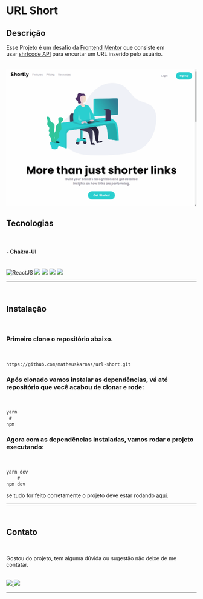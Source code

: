# URL Short

## Descrição

Esse Projeto é um desafio da [Frontend Mentor](https://www.frontendmentor.io/challenges/url-shortening-api-landing-page-2ce3ob-G) que consiste em usar [shrtcode API](https://shrtco.de/) para encurtar um URL inserido pelo usuário.

<br/>

<img src="./github/urlWork.gif"/>

## Tecnologias

<br/>

#### - Chakra-UI

<br/>
<div class="technologies" >
    <img height='50px' alt="ReactJS" src="https://cdn.jsdelivr.net/gh/devicons/devicon/icons/react/react-original-wordmark.svg" />
    <img height='50px' src="https://cdn.jsdelivr.net/gh/devicons/devicon/icons/typescript/typescript-original.svg" />    
    <img height='50px' src="https://cdn.jsdelivr.net/gh/devicons/devicon/icons/less/less-plain-wordmark.svg" />  
    <img height='50px' src="https://cdn.jsdelivr.net/gh/devicons/devicon/icons/git/git-original-wordmark.svg" />
    <img height='50px' src="https://cdn.jsdelivr.net/gh/devicons/devicon/icons/figma/figma-original.svg" />
  </div>

---

  <br/>

## Instalação

<br/>

### Primeiro clone o repositório abaixo.

<br/>

    https://github.com/matheuskarnas/url-short.git

### Após clonado vamos instalar as dependências, vá até repositório que você acabou de clonar e rode:

<br />

    yarn
     #
    npm

### Agora com as dependências instaladas, vamos rodar o projeto executando:

<br/>

    yarn dev
        #
    npm dev

se tudo for feito corretamente o projeto deve estar rodando [aqui](http://localhost:3000/).

---

<br/>

## Contato

<br/>

Gostou do projeto, tem alguma dúvida ou sugestão não deixe de me contatar.

<br/>

<a  href="https://www.linkedin.com/in/matheuskarnas/">
    <img src="https://img.shields.io/badge/LinkedIn-0077B5?style=for-the-badge&logo=linkedin&logoColor=white" /> 
<a/>
<a  href="mailto:matheuskarnas1@gmail.com">
    <img src="https://img.shields.io/badge/Gmail-D14836?style=for-the-badge&logo=gmail&logoColor=white" /> 
<a/>

---
